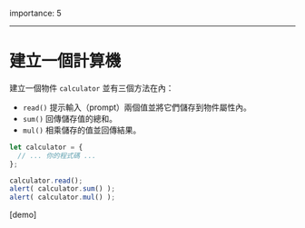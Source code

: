importance: 5

---

# 建立一個計算機

建立一個物件 `calculator` 並有三個方法在內：

- `read()` 提示輸入（prompt）兩個值並將它們儲存到物件屬性內。
- `sum()` 回傳儲存值的總和。
- `mul()` 相乘儲存的值並回傳結果。

```js
let calculator = {
  // ... 你的程式碼 ...
};

calculator.read();
alert( calculator.sum() );
alert( calculator.mul() );
```

[demo]

